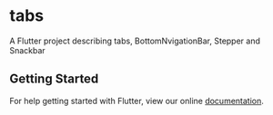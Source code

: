# tabs

A Flutter project describing tabs, BottomNvigationBar, Stepper and Snackbar

## Getting Started

For help getting started with Flutter, view our online
[documentation](https://flutter.io/).
